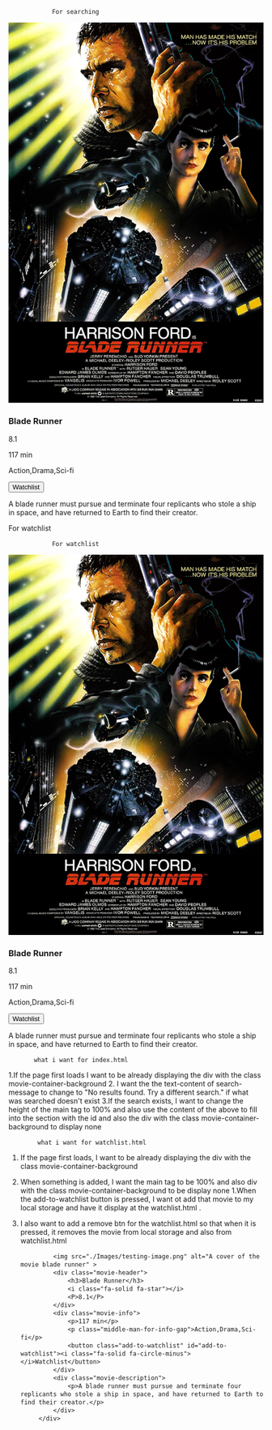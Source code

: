                 For searching
<div class="movie-container">
                <img src="./Images/testing-image.png" alt="A cover of the movie blade runner" >
                <div class="movie-header">
                    <h3>Blade Runner</h3>
                    <i class="fa-solid fa-star"></i>
                    <P>8.1</P>
                </div>
                <div class="movie-info">
                    <p>117 min</p>
                    <p class="middle-man-for-info-gap">Action,Drama,Sci-fi</p>
                    <button class="add-to-watchlist" id="add-to-watchlist"><i class="fa-solid fa-circle-plus"></i>Watchlist</button>
                </div>
                <div class="movie-description">
                    <p>A blade runner must pursue and terminate four replicants who stole a ship in space, and have returned to Earth to find their creator.</p>
                </div>
</div>
                For watchlist

                For watchlist
<div class="movie-container">
                <img src="./Images/testing-image.png" alt="A cover of the movie blade runner" >
                <div class="movie-header">
                    <h3>Blade Runner</h3>
                    <i class="fa-solid fa-star"></i>
                    <P>8.1</P>
                </div>
                <div class="movie-info">
                    <p>117 min</p>
                    <p class="middle-man-for-info-gap">Action,Drama,Sci-fi</p>
                    <button class="add-to-watchlist" id="add-to-watchlist"><i class="fa-solid fa-circle-minus"></i>Watchlist</button>
                </div>
                <div class="movie-description">
                    <p>A blade runner must pursue and terminate four replicants who stole a ship in space, and have returned to Earth to find their creator.</p>
                </div>
</div>

           what i want for index.html
1.If the page first loads I want to be already displaying the div with the class movie-container-background
2. I want the the text-content of search-message to change  to "No results found. Try a different search." if what was searched doesn't exist
3.If the search exists, I want to change the height of the main tag to 100% and also use the content of the above to fill into the section with the id and also the div with the class movie-container-background to display none

            what i want for watchlist.html
1. If the page first loads, I want to be already displaying the div with the class movie-container-background
2. When something is added, I want the main tag to be 100% and also div with the class movie-container-background to be display none
1.When the add-to-watchlist button is pressed, I want ot add that movie to my local storage and have it display at the watchlist.html .
2. I also want to add a remove btn for the watchlist.html so that when it is pressed, it removes the movie from local storage and also from watchlist.html



                <img src="./Images/testing-image.png" alt="A cover of the movie blade runner" >
                <div class="movie-header">
                    <h3>Blade Runner</h3>
                    <i class="fa-solid fa-star"></i>
                    <P>8.1</P>
                </div>
                <div class="movie-info">
                    <p>117 min</p>
                    <p class="middle-man-for-info-gap">Action,Drama,Sci-fi</p>
                    <button class="add-to-watchlist" id="add-to-watchlist"><i class="fa-solid fa-circle-minus"></i>Watchlist</button>
                </div>
                <div class="movie-description">
                    <p>A blade runner must pursue and terminate four replicants who stole a ship in space, and have returned to Earth to find their creator.</p>
                </div>
            </div>